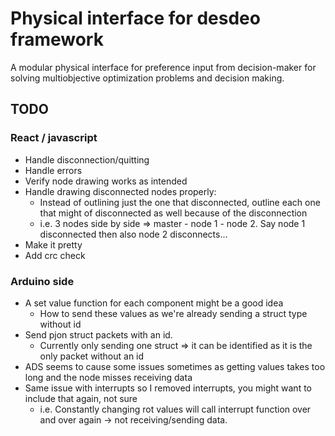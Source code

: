 # Physical interface for desdeo framework

A modular physical interface for preference input from decision-maker for solving multiobjective optimization problems and decision making.

<!---
(Currently the nodes communicate with each other using the [PJON software bitbang](https://www.pjon.org/SoftwareBitBang.php) protocol. 
Each node has it's own dynamically assigned unique id which the master is aware of. This allows the master to communicate with a specific node. The master also knows the location and connected components of each node. 

In configuration state (CS) each node is assigned an id by the master and each node sends it basic information to master (atm: How many components of each type it has).
After the CS. The nodes send the values of the components to the master. These values are only sent when a value of a component changes and only that component value is sent along with the node id, component id and type (i.e. [421, 2, 'P', 1] which translates back to [value, node id, component type, component id]). After the master receives such data from a node it will read it and write the values to Serial port which can the be used whenever needed. None of this data is saved to the master so the master doesn't know anything of the nodes. But the other end of Serial should.

After the CS each node check for changes in component values, if a change occurs then the new value is send to the master and from there to Serial. component values can be bounded by a packet from the master which is first received from the Serial.

If a node gets disconnect after the CS a node next to it will notice this immediately and send a packet to the master telling a node from side x of me has disconnected, the master can then pass this information to the serial and the id of the disconnected node can be easily verified if the position of each slave is saved. 

Whenever a node connects it send a message to the master indicating that is has connected. If the configuration state is not done the master will ignore this message, otherwise the master receives the message and runs the configuration again since a new node has connected.

Each node, including the master, has 4 digital pins reserved for each direction (TOP 7, RIGHT 15, BOTTOM 14, LEFT 16) which are used to assign dynamic ids, understand the configuration and check for disconnected nodes. Shortly we go node by node checking each direction, for more details check [direction pins](doc/DirectionPins). 

In addition to direction pins each node also needs 2 digital pins (ATmega32u4 supports pins 2,4,8,12) for communication, in 4/out 8. The master communicates through serial so pins tx/rx should be left empty.

![Schematic of a node](doc/Schematics/node_schematic_v0_1.png) --->

## TODO 

### React / javascript
* Handle disconnection/quitting
* Handle errors
* Verify node drawing works as intended
* Handle drawing disconnected nodes properly:
    * Instead of outlining just the one that disconnected, outline each one that might of disconnected as well
    because of the disconnection
    * i.e. 3 nodes side by side => master - node 1 - node 2. Say node 1 disconnected then also node 2 disconnects...
* Make it pretty
* Add crc check

### Arduino side
* A set value function for each component might be a good idea
    * How to send these values as we're already sending a struct type without id
* Send pjon struct packets with an id.
    * Currently only sending one struct => it can be identified as it is the only packet without an id
* ADS seems to cause some issues sometimes as getting values takes too long and the node misses receiving data
* Same issue with interrupts so I removed interrupts, you might want to include that again, not sure
    * i.e. Constantly changing rot values will call interrupt function over and over again -> not receiving/sending data.